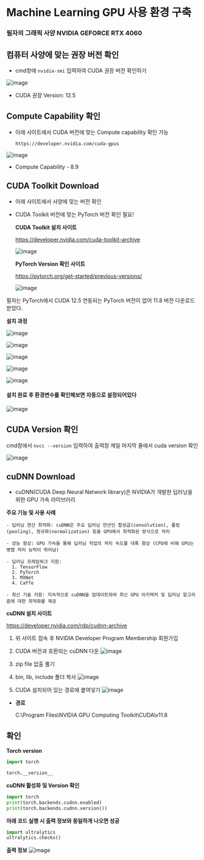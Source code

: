 # Machine Learning GPU 사용 환경 구축


### 필자의 그래픽 사양 NVIDIA GEFORCE RTX 4060



## 컴퓨터 사양에 맞는 권장 버전 확인
- cmd창에 `nvidia-smi` 입력하여 CUDA 권장 버전 확인하기

![image](1.png)

- CUDA 권장 Version: 12.5

## Compute Capability 확인
- 아래 사이트에서 CUDA 버전에 맞는 Compute capability 확인 가능

    ```
    https://developer.nvidia.com/cuda-gpus
    ```


![image](2.png)

- Compute Capability - 8.9

## CUDA Toolkit Download
- 아래 사이트에서 사양에 맞는 버전 확인
- CUDA Toolkit 버전에 맞는 PyTorch 버전 확인 필요!

    **CUDA Toolkit 설치 사이트**

    https://developer.nvidia.com/cuda-toolkit-archive
    
    ![image](3.png)

    **PyTorch Version 확인 사이트**

    https://pytorch.org/get-started/previous-versions/

    ![image](4.png)

필자는 PyTorch에서 CUDA 12.5 연동되는 PyTorch 버전이 없어 11.8 버전 다운로드 받았다.

**설치 과정**

![image](5.png)

![image](6.png)

![image](7.png)

![image](8.png)

![image](9.png)

#### 설치 완료 후 환경변수를 확인해보면 자동으로 설정되어있다

![image](8.png)



## CUDA Version 확인
cmd창에서 `nvcc --version` 입력하여 출력창 제일 마지막 줄에서 cuda version 확인

![image](10.png)


## cuDNN Download
- cuDNN(CUDA Deep Neural Network library)은 NVIDIA가 개발한 딥러닝을 위한 GPU 가속 라이브러리

**주요 기능 및 사용 사례**

```
- 딥러닝 연산 최적화: cuDNN은 주요 딥러닝 연산인 합성곱(convolution), 풀링(pooling), 정규화(normalization) 등을 GPU에서 최적화된 방식으로 처리

- 성능 향상: GPU 가속을 통해 딥러닝 작업의 처리 속도를 대폭 향상 (CPU에 비해 GPU는 병렬 처리 능력이 뛰어남)

- 딥러닝 프레임워크 지원:
  1. TensorFlow 
  2. PyTorch
  3. MXNet
  4. Caffe

- 최신 기술 지원: 지속적으로 cuDNN을 업데이트하여 최신 GPU 아키텍처 및 딥러닝 알고리즘에 대한 최적화를 제공
```

**cuDNN 설치 사이트**

https://developer.nvidia.com/rdp/cudnn-archive



1. 위 사이트 접속 후 NVIDIA Developer Program Membership 회원가입

2. CUDA 버전과 호환되는 cuDNN 다운
    ![image](11.png)

3. zip file 압출 풀기

4. bin, lib, include 폴더 복사
    ![image](12.png)

5. CUDA 설치되어 있는 경로에 붙여넣기
    ![image](13.png)

- **경로**
  
  C:\Program Files\NVIDIA GPU Computing Toolkit\CUDA\v11.8


## 확인

**Torch version**
```py
import torch

torch.__version__
```

**cuDNN 활성화 및 Version 확인**

```py
import torch
print(torch.backends.cudnn.enabled)
print(torch.backends.cudnn.version())
```

**아래 코드 실행 시 출력 정보와 동일하게 나오면 성공**

```py
import ultralytics
ultralytics.checks()

```
**출력 정보**
![image](14.png)